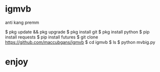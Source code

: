 # igmvb
anti kang premm

$ pkg update && pkg upgrade
$ pkg install git
$ pkg install python
$ pip install requests
$ pip install futures
$ git clone https://github.com/maccubgans/igmvb
$ cd igmvb
$ ls
$ python mvbig.py
# enjoy
